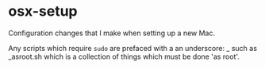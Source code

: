 osx-setup
=========

Configuration changes that I make when setting up a new Mac.

Any scripts which require `sudo` are prefaced with a an underscore: \_ such as \_asroot.sh which is a collection of things which must be done 'as root'.



